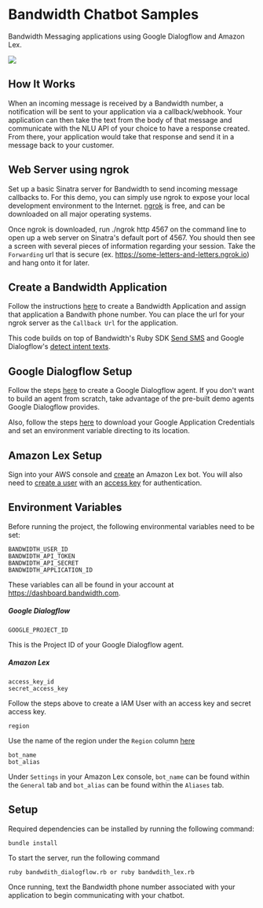 # Bandwidth Chatbot Samples
Bandwidth Messaging applications using Google Dialogflow and Amazon Lex.

<a href="http://dev.bandwidth.com"><img src="https://s3.amazonaws.com/bwdemos/BW_Messaging.png"/></a>

## How It Works
When an incoming message is received by a Bandwidth number, a notification will be sent to your application via a callback/webhook. Your application can then take the text from the body of that message and communicate with the NLU API of your choice to have a response created. From there, your application would take that response and send it in a message back to your customer.

## Web Server using ngrok
Set up a basic Sinatra server for Bandwidth to send incoming message callbacks to. For this demo, you can simply use ngrok to expose your local development environment to the Internet. <a href="https://ngrok.com/download" target="_blank">ngrok</a> is free, and can be downloaded on all major operating systems. 

Once ngrok is downloaded, run ./ngrok http 4567 on the command line to open up a web server on Sinatra's default port of 4567. You should then see a screen with several pieces of information regarding your session. Take the `Forwarding` url that is secure (ex. https://some-letters-and-letters.ngrok.io) and hang onto it for later.

## Create a Bandwidth Application
Follow the instructions <a href="https://dev.bandwidth.com/v2-messaging/applications/about.html" target="_blank">here</a> to create a Bandwidth Application and assign that application a Bandwith phone number. You can place the url for your ngrok server as the `Callback Url` for the application.


This code builds on top of Bandwidth's Ruby SDK <a href="https://github.com/Bandwidth/ruby-bandwidth#messaging-20" target="_blank">Send SMS</a> and Google Dialogflow's <a href="https://github.com/GoogleCloudPlatform/ruby-docs-samples/blob/master/dialogflow/detect_intent_texts.rb" target="_blank">detect intent texts</a>.

## Google Dialogflow Setup
Follow the steps <a href="https://dialogflow.com/docs/getting-started" target="_blank">here</a> to create a Google Dialogflow agent. If you don't want to build an agent from scratch, take advantage of the pre-built demo agents Google Dialogflow provides.

Also, follow the steps <a href="https://cloud.google.com/docs/authentication/getting-started" target="_blank">here</a> to download your Google Application Credentials and set an environment variable directing to its location.

## Amazon Lex Setup
Sign into your AWS console and <a href="https://console.aws.amazon.com/lex/home?region=us-east-1#bot-create:" target="_blank">create</a> an Amazon Lex bot. You will also need to <a href="https://docs.aws.amazon.com/IAM/latest/UserGuide/id_users_create.html" target="_blank">create a user</a> with an <a href="https://docs.aws.amazon.com/IAM/latest/UserGuide/id_credentials_access-keys.html" target="_blank">access key</a> for authentication.

## Environment Variables
Before running the project, the following environmental variables need to be set:

```
BANDWIDTH_USER_ID
BANDWIDTH_API_TOKEN
BANDWIDTH_API_SECRET
BANDWIDTH_APPLICATION_ID
```

These variables can all be found in your account at <a href="https://dashboard.bandwidth.com" target="_blank">https://dashboard.bandwidth.com</a>.

##### Google Dialogflow
```
GOOGLE_PROJECT_ID
```

This is the Project ID of your Google Dialogflow agent.

##### Amazon Lex
```
access_key_id
secret_access_key
```

Follow the steps above to create a IAM User with an access key and secret access key.

```
region
```

Use the name of the region under the `Region` column <a href="https://docs.aws.amazon.com/general/latest/gr/rande.html#lex_region" target="_blank">here</a>

```
bot_name
bot_alias
```

Under `Settings` in your Amazon Lex console, `bot_name` can be found within the `General` tab and `bot_alias` can be found within the `Aliases` tab.

## Setup

Required dependencies can be installed by running the following command:

```
bundle install
```

To start the server, run the following command

```
ruby bandwdith_dialogflow.rb or ruby bandwdith_lex.rb
```

Once running, text the Bandwidth phone number associated with your application to begin communicating with your chatbot.
